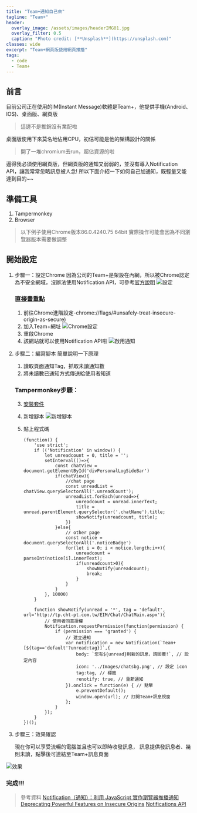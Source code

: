 ```yaml
---
title: "Team+通知自己來"
tagline: "Team+"
header:
  overlay_image: /assets/images/headerIMG01.jpg
  overlay_filter: 0.5
  caption: "Photo credit: [**Unsplash**](https://unsplash.com)"
classes: wide
excerpt: "Team+網頁版使用網頁推播"
tags:
  - code
  - Team+
---
```


## 前言
目前公司正在使用的IM(Instant Message)軟體是Team+，他提供手機(Android、IOS)、桌面版、網頁版
> 這邊不是推銷沒有業配啦

桌面版使用下來莫名地佔用CPU，初估可能是他的架構設計的關係
> 開了一堆chromium去run，超佔資源的啦

逼得我必須使用網頁版，但網頁版的通知又弱弱的，並沒有導入Notification API，讓我常常忽略訊息被人念!
所以下面介紹一下如何自己加通知，既輕量又能達到目的~~


## 準備工具
1. Tampermonkey
2. Browser
> 以下例子使用Chrome版本86.0.4240.75 64bit
> 實際操作可能會因為不同瀏覽器版本需要做調整

## 開始設定
1. 步驟一：設定Chrome
因為公司的Team+是架設在內網，所以被Chrome認定為不安全網域，沒辦法使用Notification API，可參考[官方說明](https://sites.google.com/a/chromium.org/dev/Home/chromium-security/deprecating-powerful-features-on-insecure-origins)
![設定](https://i.imgur.com/GCAVSkG.png)
	### 直接畫重點
   1. 前往Chrome進階設定-chrome://flags/#unsafely-treat-insecure-origin-as-secure)
   2. 加入Team+網址
		![Chrome設定](https://i.imgur.com/kLUhFLg.png)
	3. 重啟Chrome
	4. 該網站就可以使用Notification API啦
![啟用通知](https://i.imgur.com/zzjJ5PG.png)

2. 步驟二：編寫腳本
	簡單說明一下原理
	1. 讀取頁面通知Tag，抓取未讀通知數
	2. 將未讀數已通知方式傳送給使用者知道
	
	### Tampermonkey步驟：
	3. [安裝套件](https://chrome.google.com/webstore/detail/tampermonkey/dhdgffkkebhmkfjojejmpbldmpobfkfo?hl=zh-TW)
	
	4. 新增腳本
	![新增腳本](https://i.imgur.com/STbLQiI.png)
	5.  貼上程式碼
	 
			(function() {
			    'use strict';
			    if (('Notification' in window)) {
			        let unreadcount = 0, title = '';
			        setInterval(()=>{
			            const chatView = document.getElementById('divPersonalLogSideBar')
			            if(chatView){
			                //chat page
			                const unreadList = chatView.querySelectorAll('.unreadCount');
			                unreadList.forEach(unread=>{
			                    unreadcount = unread.innerText;
			                    title = unread.parentElement.querySelector('.chatName').title;
			                    showNotify(unreadcount, title);
			                })
			            }else{
			                // other page
			                const notice = document.querySelectorAll('.noticeBadge')
			                for(let i = 0; i < notice.length;i++){
			                    unreadcount = parseInt(notice[i].innerText);
			                    if(unreadcount>0){
			                        showNotify(unreadcount);
			                        break;
			                    }
			                }
			            }
			        }, 10000)
			    }

			    function showNotify(unread = '*', tag = 'default', url='http://tp.cht-pt.com.tw/EIM/Chat/ChatMain.aspx'){
			        // 使用者同意授權
			        Notification.requestPermission(function(permission) {
			            if (permission === 'granted') {
			                // 建立通知
			                var notification = new Notification(`Team+[${tag=='default'?unread:tag}]`,{
			                    body: `您有${unread}則新的訊息，請回覆!`, // 設定內容
			                    icon: '../Images/chatsbg.png', // 設定 icon
			                    tag:tag, // 標籤
			                    renotify: true, // 重新通知
			                }).onclick = function(e) { // 點擊
			                    e.preventDefault();
			                    window.open(url); // 打開Team+訊息視窗
			                };
			            }
			        });
			    }
			})();
			
3. 步驟三：效果確認

	現在你可以享受流暢的電腦並且也可以即時收發訊息，
	訊息提供發訊息者、幾則未讀，點擊後可連結至Team+訊息頁面

![效果](https://i.imgur.com/Wo25uBh.png)

### 完成!!!


> 參考資料
> [Notification（通知）：利用 JavaScript 實作瀏覽器推播通知](https://cythilya.github.io/2017/07/09/notification/#comment-3670533584)
> [Deprecating Powerful Features on Insecure Origins](https://sites.google.com/a/chromium.org/dev/Home/chromium-security/deprecating-powerful-features-on-insecure-origins)
>[Notifications API](https://notifications.spec.whatwg.org/)
<!--stackedit_data:
eyJoaXN0b3J5IjpbMTQwMTIwNTcyNCwtMTA4MzA2MjMxMCwtMT
Y2NDQxNTEyOSwtMTY2ODE2NTc3NiwtMTcxNjA3ODk0MF19
-->